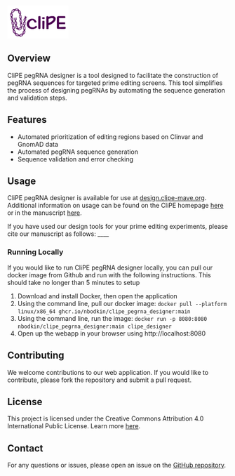 <img src="src/www/clipe_logo.png" alt="CliPE Logo" height="75">

## Overview

CliPE pegRNA designer is a tool designed to facilitate the construction of pegRNA sequences for targeted prime editing screens. This tool simplifies the process of designing pegRNAs by automating the sequence generation and validation steps.

## Features

- Automated prioritization of editing regions based on Clinvar and GnomAD data
- Automated pegRNA sequence generation
- Sequence validation and error checking

## Usage

CliPE pegRNA designer is available for use at [design.clipe-mave.org](https://design.clipe-mave.org). Additional information on usage can be found on the CliPE homepage [here](https://home.clipe-mave.org) or in the manuscript [here]().

If you have used our design tools for your prime editing experiments, please cite our manuscript as follows: ____

### Running Locally
If you would like to run CliPE pegRNA designer locally, you can pull our docker image from Github and run with the following instructions. This should take no longer than 5 minutes to setup

1. Download and install Docker, then open the application
2. Using the command line, pull our docker image: `docker pull --platform linux/x86_64 ghcr.io/nbodkin/clipe_pegrna_designer:main`
3. Using the command line, run the image: `docker run -p 8080:8080 nbodkin/clipe_pegrna_designer:main clipe_designer`
4. Open up the webapp in your browser using http://localhost:8080

## Contributing

We welcome contributions to our web application. If you would like to contribute, please fork the repository and submit a pull request.

## License

This project is licensed under the Creative Commons Attribution 4.0 International Public License. Learn more [here](https://creativecommons.org/licenses/by/4.0/).

## Contact

For any questions or issues, please open an issue on the [GitHub repository](https://github.com/nbodkin/clipe_pegrna_designer/issues).